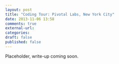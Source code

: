 ```yaml
---
layout: post
title: "Coding Tour: Pivotal Labs, New York City"
date: 2013-11-06 13:58
comments: true
external-url:
categories:
draft: false
published: false
---
```

Placeholder, write-up coming soon.
